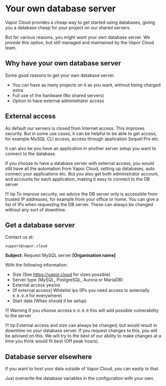 # Your own database server

Vapor Cloud provides a cheap way to get started using databases, giving you a database cheap for your project on our shared servers.

But for various reasons, you might want your own database server. We provide this option, but still managed and maintained by the Vapor Cloud team.

## Why have your own database server

Some good reasons to get your own database server.

- You can have as many projects on it as you want, without being charged extra
- Full use of the hardware (No shared servers)
- Option to have external administrator access

## External access

As default our servers is closed from Internet access. This improves security. But in some use cases, it can be helpful to be able to get access, for example MySQL CLI access, access through application Sequel Pro etc.

It can also be you have an application in another server setup you want to connect to the database.

If you choose to have a database server with external access, you would still have all the automation from Vapor Cloud, setting up databases, auto connect your applications etc.
But you also get both administrator account, and accounts for each application, making it easy to connect to the DB server

!!! tip
    To improve security, we advice the DB server only is accessible from trusted IP addresses, for example from your office or home. You can give a list of IPs when requesting the DB server. These can always be changed without any sort of downtime.

## Get a database server

Contact us at:

`support@vapor.cloud`

**Subject:** Request MySQL server **[Organisation name]**

With the following information:

- Size (See https://vapor.cloud for sizes possible)
- Server type (MySQL, PostgreSQL, Aurora or MariaDB)
- External access yes/no
- [If external access] Whitelist ips (IPs you need access to externally `0.0.0.0` for everywhere)
- Start date (When should it be setup)

!!! Warning
    If you choose access `0.0.0.0` this will add possible vulnerability to the server

!!! tip
    External access and size can always be changed, but would result in downtime on your database server. If you request changes to this, you will be advised on this. We will try to the best of our ability to make changes at a time you think would fit best (Off peak hours).

## Database server elsewhere

If you want to host your data outside of Vapor Cloud, you can easily to that.

Just overwrite the database variables in the configuration with your own.
